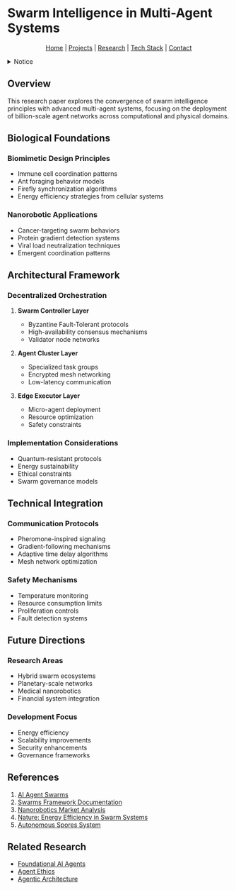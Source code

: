 # Swarm Intelligence in Multi-Agent Systems

<p align="center">
  <a href="../../README.md">Home</a> | <a href="../../projects/projects.md">Projects</a> | <a href="../../research/research.md">Research</a> | <a href="../../techstack/techstack.md">Tech Stack</a> | <a href="../../contact.md">Contact</a>
</p>

<details>
<summary>Notice</summary>

This repository is protected by copyright and subject to usage restrictions. See the [Copyright Notice](../../COPYRIGHT.md) for details.
</details>

## Overview

This research paper explores the convergence of swarm intelligence principles with advanced multi-agent systems, focusing on the deployment of billion-scale agent networks across computational and physical domains.

## Biological Foundations

### Biomimetic Design Principles
- Immune cell coordination patterns
- Ant foraging behavior models
- Firefly synchronization algorithms
- Energy efficiency strategies from cellular systems

### Nanorobotic Applications
- Cancer-targeting swarm behaviors
- Protein gradient detection systems
- Viral load neutralization techniques
- Emergent coordination patterns

## Architectural Framework

### Decentralized Orchestration
1. **Swarm Controller Layer**
   - Byzantine Fault-Tolerant protocols
   - High-availability consensus mechanisms
   - Validator node networks

2. **Agent Cluster Layer**
   - Specialized task groups
   - Encrypted mesh networking
   - Low-latency communication

3. **Edge Executor Layer**
   - Micro-agent deployment
   - Resource optimization
   - Safety constraints

### Implementation Considerations
- Quantum-resistant protocols
- Energy sustainability
- Ethical constraints
- Swarm governance models

## Technical Integration

### Communication Protocols
- Pheromone-inspired signaling
- Gradient-following mechanisms
- Adaptive time delay algorithms
- Mesh network optimization

### Safety Mechanisms
- Temperature monitoring
- Resource consumption limits
- Proliferation controls
- Fault detection systems

## Future Directions

### Research Areas
- Hybrid swarm ecosystems
- Planetary-scale networks
- Medical nanorobotics
- Financial system integration

### Development Focus
- Energy efficiency
- Scalability improvements
- Security enhancements
- Governance frameworks

## References

1. [AI Agent Swarms](https://www.getfrontline.ai/glossary/what-is-an-ai-agent-swarm)
2. [Swarms Framework Documentation](https://docs.swarms.world/en/latest/swarms/agents/third_party/)
3. [Nanorobotics Market Analysis](https://www.skyquestt.com/report/nanorobots-market)
4. [Nature: Energy Efficiency in Swarm Systems](https://www.nature.com/articles/s41467-022-32497-5)
5. [Autonomous Spores System](https://m.theblockbeats.info/en/news/56457)

## Related Research
- [Foundational AI Agents](../papers/foundational-ai-agents.md)
- [Agent Ethics](../hypotheses/agent-ethics.md)
- [Agentic Architecture](../ongoing/agentic-architecture.md) 